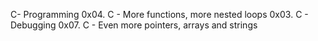 C- Programming
0x04. C - More functions, more nested loops
0x03. C - Debugging
0x07. C - Even more pointers, arrays and strings
